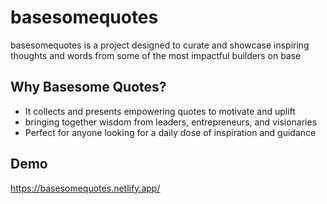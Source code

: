 # basesomequotes
basesomequotes is a project designed to curate and showcase inspiring thoughts and words from some of the most impactful builders on base

## Why Basesome Quotes?
- It collects and presents empowering quotes to motivate and uplift
- bringing together wisdom from leaders, entrepreneurs, and visionaries
- Perfect for anyone looking for a daily dose of inspiration and guidance

## Demo
https://basesomequotes.netlify.app/
